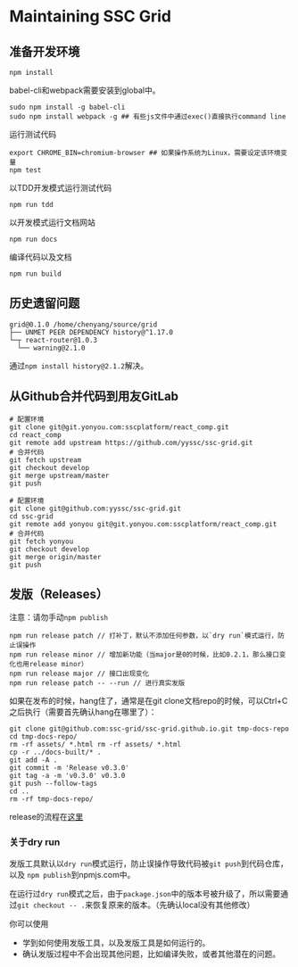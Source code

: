 # Maintaining SSC Grid

## 准备开发环境

```
npm install
```

babel-cli和webpack需要安装到global中。

```
sudo npm install -g babel-cli
sudo npm install webpack -g ## 有些js文件中通过exec()直接执行command line
```

运行测试代码

```
export CHROME_BIN=chromium-browser ## 如果操作系统为Linux，需要设定该环境变量
npm test
```

以TDD开发模式运行测试代码

```
npm run tdd
```

以开发模式运行文档网站

```
npm run docs
```

编译代码以及文档

```
npm run build
```

## 历史遗留问题

```
grid@0.1.0 /home/chenyang/source/grid
├── UNMET PEER DEPENDENCY history@^1.17.0
└─┬ react-router@1.0.3 
  └── warning@2.1.0 
```

通过`npm install history@2.1.2`解决。

## 从Github合并代码到用友GitLab

```
# 配置环境
git clone git@git.yonyou.com:sscplatform/react_comp.git
cd react_comp
git remote add upstream https://github.com/yyssc/ssc-grid.git
# 合并代码
git fetch upstream
git checkout develop
git merge upstream/master
git push
```

```
# 配置环境
git clone git@github.com:yyssc/ssc-grid.git
cd ssc-grid
git remote add yonyou git@git.yonyou.com:sscplatform/react_comp.git
# 合并代码
git fetch yonyou
git checkout develop
git merge origin/master
git push
```

## 发版（Releases）

注意：请勿手动`npm publish`

```
npm run release patch // 打补丁，默认不添加任何参数，以`dry run`模式运行，防止误操作
npm run release minor // 增加新功能（当major是0的时候，比如0.2.1，那么接口变化也用release minor）
npm run release major // 接口出现变化
npm run release patch -- --run // 进行真实发版
```

如果在发布的时候，hang住了，通常是在git clone文档repo的时候，可以Ctrl+C之后执行（需要首先确认hang在哪里了）：

```
git clone git@github.com:ssc-grid/ssc-grid.github.io.git tmp-docs-repo
cd tmp-docs-repo/
rm -rf assets/ *.html rm -rf assets/ *.html
cp -r ../docs-built/* .
git add -A .
git commit -m 'Release v0.3.0'
git tag -a -m 'v0.3.0' v0.3.0
git push --follow-tags
cd ..
rm -rf tmp-docs-repo/
```

release的流程在[这里](https://github.com/AlexKVal/release-script/blob/master/src/release.js#L198)

### 关于dry run

发版工具默认以`dry run`模式运行，防止误操作导致代码被`git push`到代码仓库，以及
`npm publish`到npmjs.com中。

在运行过`dry run`模式之后，由于`package.json`中的版本号被升级了，所以需要通过`git checkout -- .`来恢复原来的版本。（先确认local没有其他修改）

你可以使用

- 学到如何使用发版工具，以及发版工具是如何运行的。
- 确认发版过程中不会出现其他问题，比如编译失败，或者其他潜在的问题。
